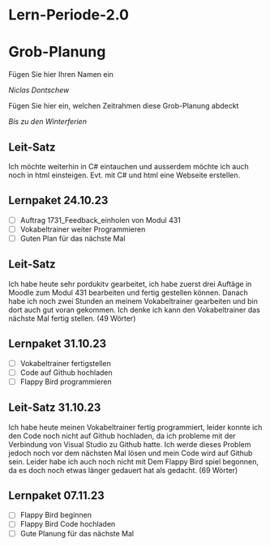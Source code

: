 # Lern-Periode-2.0
# Grob-Planung

Fügen Sie hier Ihren Namen ein

*Niclas Dontschew*

Fügen Sie hier ein, welchen Zeitrahmen diese Grob-Planung abdeckt

*Bis zu den Winterferien*

## Leit-Satz

Ich möchte weiterhin in C# eintauchen und ausserdem möchte ich auch noch in html einsteigen. Evt. mit C# und html eine Webseite erstellen.

## Lernpaket 24.10.23

- [ ] Auftrag 1731_Feedback_einholen von Modul 431
- [ ] Vokabeltrainer weiter Programmieren
- [ ] Guten Plan für das nächste Mal

## Leit-Satz
Ich habe heute sehr pordukitv gearbeitet, ich habe zuerst drei Auftäge in Moodle zum Modul 431 bearbeiten und fertig gestellen können. Danach habe ich noch zwei Stunden an meinem Vokabeltrainer gearbeiten und bin dort auch gut voran gekommen. Ich denke ich kann den Vokabeltrainer das nächste Mal fertig stellen. (49 Wörter)

## Lernpaket 31.10.23
- [ ] Vokabeltrainer fertigstellen
- [ ] Code auf Github hochladen
- [ ] Flappy Bird programmieren

## Leit-Satz 31.10.23
Ich habe heute meinen Vokabeltrainer fertig programmiert, leider konnte ich den Code noch nicht auf Github hochladen, da ich probleme mit der Verbindung von Visual Studio zu Github hatte. Ich werde dieses Problem jedoch noch vor dem nächsten Mal lösen und mein Code wird auf Github sein. Leider habe ich auch noch nicht mit Dem Flappy Bird spiel begonnen, da es doch noch etwas länger gedauert hat als gedacht. (69 Wörter)

## Lernpaket 07.11.23
- [ ] Flappy Bird beginnen
- [ ] Flappy Bird Code hochladen
- [ ] Gute Planung für das nächste Mal 
